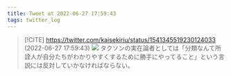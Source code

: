 ```yaml
---
title: Tweet at 2022-06-27 17:59:43
tags: twitter_log
---
```


> [!CITE] https://twitter.com/kaisekiriu/status/1541345519230124033 (2022-06-27 17:59:43)
> ![](https://twitter.com/kaisekiriu/status/1541345519230124033)
> タクソンの実在論者としては「分類なんて所詮人が自分たちがわかりやすくするために勝手にやってること」という言説には反対していかなければならない。

